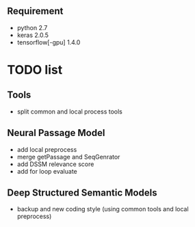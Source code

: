 ## Requirement
  - python 2.7
  - keras 2.0.5
  - tensorflow[-gpu] 1.4.0

# TODO list
## Tools
  - split common and local process tools
## Neural Passage Model
  - add local preprocess
  - merge getPassage and SeqGenrator
  - add DSSM relevance score
  - add for loop evaluate
## Deep Structured Semantic Models
  - backup and new coding style (using common tools and local preprocess)
